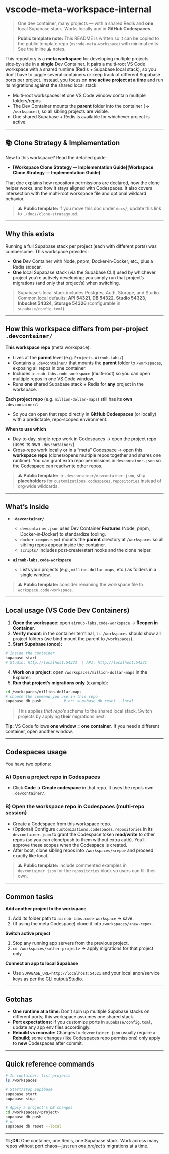 # vscode-meta-workspace-internal

> One dev container, many projects — with a shared Redis and **one** local Supabase stack. Works locally and in **GitHub Codespaces**.

> **Public template note:** This README is written so it can be copied to the public template repo (`vscode-meta-workspace`) with minimal edits. See the inline ⚠️ notes.

This repository is a **meta workspace** for developing multiple projects side‑by‑side in a **single** Dev Container. It pairs a multi‑root VS Code workspace with a shared runtime (Redis + Supabase local stack), so you don’t have to juggle several containers or keep track of different Supabase ports per project. Instead, you focus on **one active project at a time** and run its migrations against the shared local stack.

* Multi‑root workspaces let one VS Code window contain multiple folders/repos.
* The Dev Container mounts the **parent** folder into the container (→ `/workspaces`), so all sibling projects are visible.
* One shared Supabase + Redis is available for whichever project is active.

---

## 📚 Clone Strategy & Implementation

New to this workspace? Read the detailed guide:

* **[Workspace Clone Strategy — Implementation Guide](Workspace Clone Strategy — Implementation Guide)**

That doc explains how repository permissions are declared, how the clone helper works, and how it stays aligned with Codespaces. It also covers intersection with the multi‑root workspace file and optional wildcard behavior.

> ⚠️ **Public template:** if you move this doc under `docs/`, update this link to `./docs/clone-strategy.md`.

---

## Why this exists

Running a full Supabase stack per project (each with different ports) was cumbersome. This workspace provides:

* **One** Dev Container with Node, pnpm, Docker‑in‑Docker, etc., plus a Redis sidecar.
* **One** local Supabase stack (via the Supabase CLI) used by whichever project you’re actively developing; you simply run that project’s migrations (and only that project’s) when switching.

> Supabase’s local stack includes Postgres, Auth, Storage, and Studio. Common local defaults: **API 54321**, **DB 54322**, **Studio 54323**, **Inbucket 54324**, **Storage 54326** (configurable in `supabase/config.toml`).

---

## How this workspace differs from per‑project `.devcontainer/`

**This workspace repo** (meta workspace):

* Lives at the **parent** level (e.g. `Projects-Airnub-Labs/`).
* Contains a `.devcontainer/` that mounts the **parent** folder to `/workspaces`, exposing all repos in one container.
* Includes `airnub-labs.code-workspace` (multi‑root) so you can open multiple repos in one VS Code window.
* Runs **one** shared Supabase stack + Redis for **any** project in the workspace.

**Each project repo** (e.g. `million-dollar-maps`) still has its **own** `.devcontainer/`:

* So you can open that repo directly in **GitHub Codespaces** (or locally) with a predictable, repo‑scoped environment.

**When to use which**

* Day‑to‑day, single‑repo work in Codespaces → open the project repo (uses its own `.devcontainer/`).
* Cross‑repo work locally or in a “meta” Codespace → open this **workspace repo** (clones/opens multiple repos together and shares one runtime). You can grant extra repo permissions in `devcontainer.json` so the Codespace can read/write other repos.

> ⚠️ **Public template:** in `.devcontainer/devcontainer.json`, ship **placeholders** for `customizations.codespaces.repositories` instead of org‑wide wildcards.

---

## What’s inside

* **`.devcontainer/`**

  * `devcontainer.json` uses Dev Container **Features** (Node, pnpm, Docker‑in‑Docker) to standardize tooling.
  * `docker-compose.yml` mounts the **parent** directory at `/workspaces` so all sibling repos appear inside the container.
  * `scripts/` includes post‑create/start hooks and the clone helper.
* **`airnub-labs.code-workspace`**

  * Lists your projects (e.g., `million-dollar-maps`, etc.) as folders in a single window.

> ⚠️ **Public template:** consider renaming the workspace file to `workspace.code-workspace`.

---

## Local usage (VS Code Dev Containers)

1. **Open the workspace**: open `airnub-labs.code-workspace` → **Reopen in Container**.
2. **Verify mount**: in the container terminal, `ls /workspaces` should show all project folders (we bind‑mount the parent to `/workspaces`).
3. **Start Supabase (once):**

```bash
# inside the container
supabase start
# Studio: http://localhost:54323  | API: http://localhost:54321
```

4. **Work on a project**: open `/workspaces/million-dollar-maps` in the Explorer.
5. **Run that project’s migrations only** (example):

```bash
cd /workspaces/million-dollar-maps
# choose the command you use in this repo
supabase db push          # or: supabase db reset --local
```

> This applies *that repo’s* schema to the shared local stack. Switch projects by applying **their** migrations next.

**Tip:** VS Code follows **one window = one container**. If you need a different container, open another window.

---

## Codespaces usage

You have two options:

### A) Open a **project** repo in Codespaces

* Click **Code → Create codespace** in that repo. It uses the repo’s own `.devcontainer/`.

### B) Open the **workspace repo** in Codespaces (multi‑repo session)

* Create a Codespace from this workspace repo.
* (Optional) Configure `customizations.codespaces.repositories` in its `devcontainer.json` to grant the Codespace token **read/write** to other repos (so you can clone/push to them without extra auth). You’ll approve these scopes when the Codespace is created.
* After boot, clone sibling repos into `/workspaces/<repo>` and proceed exactly like local.

> ⚠️ **Public template:** include commented examples in `devcontainer.json` for the `repositories` block so users can fill their own.

---

## Common tasks

**Add another project to the workspace**

1. Add its folder path to `airnub-labs.code-workspace` → save.
2. (If using the meta Codespace) clone it into `/workspaces/<new-repo>`.

**Switch active project**

1. Stop any running app servers from the previous project.
2. `cd /workspaces/<other-project>` → apply migrations for that project only.

**Connect an app to local Supabase**

* Use `SUPABASE_URL=http://localhost:54321` and your local anon/service keys as per the CLI output/Studio.

---

## Gotchas

* **One runtime at a time:** Don’t spin up multiple Supabase stacks on different ports; this workspace assumes one shared stack.
* **Port expectations:** If you customize ports in `supabase/config.toml`, update any app env files accordingly.
* **Rebuild vs recreate:** Changes to `devcontainer.json` usually require a **Rebuild**; some changes (like Codespaces repo permissions) only apply to **new** Codespaces after commit.

---

## Quick reference commands

```bash
# In container: list projects
ls /workspaces

# Start/stop Supabase
supabase start
supabase stop

# Apply a project’s DB changes
cd /workspaces/<project>
supabase db push
# or
supabase db reset --local
```

---

**TL;DR:** One container, one Redis, one Supabase stack. Work across many repos without port chaos—just run *one project’s* migrations at a time.
